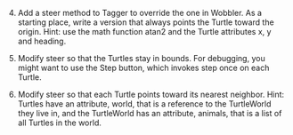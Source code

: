 4. Add a steer method to Tagger to override the one in Wobbler. As a starting place, write a version that always points the Turtle toward the origin. Hint: use the math function atan2 and the Turtle attributes x, y and heading.

5. Modify steer so that the Turtles stay in bounds. For debugging, you might want to use the Step button, which invokes step once on each Turtle.

6. Modify steer so that each Turtle points toward its nearest neighbor. Hint: Turtles have an attribute, world, that is a reference to the TurtleWorld they live in, and the TurtleWorld has an attribute, animals, that is a list of all Turtles in the world.